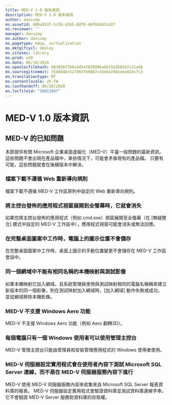 ```yaml
---
title: MED-V 1.0 版本資訊
description: MED-V 1.0 版本資訊
author: dansimp
ms.assetid: 006a3537-5c5b-43b5-8df8-4bf6ddd3cd2f
ms.reviewer: ''
manager: dansimp
ms.author: dansimp
ms.pagetype: mdop, virtualization
ms.mktglfcycl: deploy
ms.sitesec: library
ms.prod: w10
ms.date: 06/16/2016
ms.openlocfilehash: 683056f768a3d547828996a9b191d58337c21ad6
ms.sourcegitcommit: 354664bc527d93f80687cd2eba70d1eea024c7c3
ms.translationtype: MT
ms.contentlocale: zh-TW
ms.lasthandoff: 06/26/2020
ms.locfileid: "10811847"
---
```

# MED-V 1.0 版本資訊


## MED-V 的已知問題


本節提供有關 Microsoft 企業桌面虛擬化（MED-V）平臺一般問題的最新資訊。 這些問題不會出現在產品檔中，某些情況下，可能會矛盾現有的產品檔。 只要有可能，這些問題就會在後續版本中解決。

### 檔案下載不遵循 Web 重新導向規則

檔案下載不遵循 MED-V 工作區原則中設定的 Web 重新導向規則。

### 將主控台發佈的應用程式視窗展開到全螢幕時，它就會消失

如果您將主控台發佈的應用程式（例如 cmd.exe）視窗展開至全螢幕（在 [無縫整合] 模式中設定的 MED-V 工作區中），應用程式視窗可能會消失或無法回應。

### 在完整桌面圖案中工作時，電腦上的圖示位置不會儲存

在完整桌面圖案中工作時，桌面上圖示的手動位置變更不會儲存在 MED-V 工作區會話中。

### 同一個網域中不能有相同名稱的本機映射與測試影像

如果本機映射已加入網域，且系統管理員使用與測試映射相同的電腦名稱稱來建立新版本的同一個影像，則在測試映射加入網域時，[加入網域] 動作失敗或成功，並從網域移除本機影像。

### MED-V 不支援 Windows Aero 功能

MED-V 不支援 Windows Aero 功能（例如 Aero 翻轉3D）。

### 每個電腦只有一個 Windows 使用者可以使用管理主控台

MED-V 管理主控台只能由管理員和安裝管理應用程式的 Windows 使用者使用。

### MED-V 伺服器設定實用程式會在使用者內容下測試 Microsoft SQL Server 連線，而不是在 MED-V 伺服器服務內容下進行

MED-V 使用 MED-V 伺服器服務內容來收集來自 Microsoft SQL Server 報表資料庫的報表。 MED-V 伺服器設定實用程式會驗證資料庫並測試資料庫連線字串。 它不會驗證 MED-V Server 服務對資料庫的存取權。

 

 





